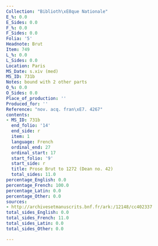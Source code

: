 ```yaml
---
Collection: "Biblioth\xE8que Nationale"
E_%: 0.0
E_Sides: 0.0
F_%: 0.0
F_Sides: 0.0
Folia: '5'
Headnote: Brut
Item: 749
L_%: 0.0
L_Sides: 0.0
Location: Paris
MS_Date: s.xiv (med)
MS_ID: 731b
Notes: bound with 2 other parts
O_%: 0.0
O_Sides: 0.0
Place_of_production: ''
Produced_for: ''
Reference: "nov. acq. fran\xE7. 4267"
contents:
- MS_ID: 731b
  end_folio: '14'
  end_side: r
  item: 1
  language: French
  ordinal_end: 27
  ordinal_start: 17
  start_folio: '9'
  start_side: r
  title: Prose Brut to 1272 (Dean no. 42)
  total_sides: 11.0
percentage_English: 0.0
percentage_French: 100.0
percentage_Latin: 0.0
percentage_Other: 0.0
sources:
- http://archivesetmanuscrits.bnf.fr/ark:/12148/cc402337
total_sides_English: 0.0
total_sides_French: 11.0
total_sides_Latin: 0.0
total_sides_Other: 0.0

---
```

